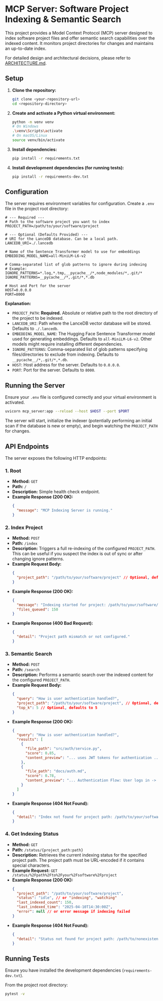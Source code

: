 # MCP Server: Software Project Indexing & Semantic Search

This project provides a Model Context Protocol (MCP) server designed to index software project files and offer semantic search capabilities over the indexed content. It monitors project directories for changes and maintains an up-to-date index.

For detailed design and architectural decisions, please refer to [ARCHITECTURE.md](ARCHITECTURE.md).

## Setup

1.  **Clone the repository:**
    ```bash
    git clone <your-repository-url>
    cd <repository-directory>
    ```

2.  **Create and activate a Python virtual environment:**
    ```bash
    python -m venv venv
    # On Windows
    .\venv\Scripts\activate
    # On macOS/Linux
    source venv/bin/activate
    ```

3.  **Install dependencies:**
    ```bash
    pip install -r requirements.txt
    ```

4.  **Install development dependencies (for running tests):**
    ```bash
    pip install -r requirements-dev.txt
    ```

## Configuration

The server requires environment variables for configuration. Create a `.env` file in the project root directory:

```dotenv
# --- Required ---
# Path to the software project you want to index
PROJECT_PATH=/path/to/your/software/project

# --- Optional (Defaults Provided) ---
# URI for the LanceDB database. Can be a local path.
LANCEDB_URI=./.lancedb

# Name of the Sentence Transformer model to use for embeddings
EMBEDDING_MODEL_NAME=all-MiniLM-L6-v2

# Comma-separated list of glob patterns to ignore during indexing
# Example: IGNORE_PATTERNS=*.log,*.tmp,__pycache__/*,node_modules/*,.git/*
IGNORE_PATTERNS=__pycache__/*,.git/*,*.db

# Host and Port for the server
HOST=0.0.0.0
PORT=8000
```

**Explanation:**

*   `PROJECT_PATH`: **Required.** Absolute or relative path to the root directory of the project to be indexed.
*   `LANCEDB_URI`: Path where the LanceDB vector database will be stored. Defaults to `./.lancedb`.
*   `EMBEDDING_MODEL_NAME`: The Hugging Face Sentence Transformer model used for generating embeddings. Defaults to `all-MiniLM-L6-v2`. Other models might require installing different dependencies.
*   `IGNORE_PATTERNS`: Comma-separated list of glob patterns specifying files/directories to exclude from indexing. Defaults to `__pycache__/*,.git/*,*.db`.
*   `HOST`: Host address for the server. Defaults to `0.0.0.0`.
*   `PORT`: Port for the server. Defaults to `8000`.

## Running the Server

Ensure your `.env` file is configured correctly and your virtual environment is activated.

```bash
uvicorn mcp_server:app --reload --host $HOST --port $PORT
```

The server will start, initialize the indexer (potentially performing an initial scan if the database is new or empty), and begin watching the `PROJECT_PATH` for changes.

## API Endpoints

The server exposes the following HTTP endpoints:

### 1. Root

*   **Method:** `GET`
*   **Path:** `/`
*   **Description:** Simple health check endpoint.
*   **Example Response (200 OK):**
    ```json
    {
      "message": "MCP Indexing Server is running."
    }
    ```

### 2. Index Project

*   **Method:** `POST`
*   **Path:** `/index`
*   **Description:** Triggers a full re-indexing of the configured `PROJECT_PATH`. This can be useful if you suspect the index is out of sync or after changing ignore patterns.
*   **Example Request Body:**
    ```json
    {
      "project_path": "/path/to/your/software/project" // Optional, defaults to PROJECT_PATH from .env
    }
    ```
*   **Example Response (200 OK):**
    ```json
    {
      "message": "Indexing started for project: /path/to/your/software/project",
      "files_queued": 150
    }
    ```
*   **Example Response (400 Bad Request):**
    ```json
    {
      "detail": "Project path mismatch or not configured."
    }
    ```

### 3. Semantic Search

*   **Method:** `POST`
*   **Path:** `/search`
*   **Description:** Performs a semantic search over the indexed content for the configured `PROJECT_PATH`.
*   **Example Request Body:**
    ```json
    {
      "query": "How is user authentication handled?",
      "project_path": "/path/to/your/software/project", // Optional, defaults to PROJECT_PATH from .env
      "top_k": 5 // Optional, defaults to 5
    }
    ```
*   **Example Response (200 OK):**
    ```json
    {
      "query": "How is user authentication handled?",
      "results": [
        {
          "file_path": "src/auth/service.py",
          "score": 0.85,
          "content_preview": "... uses JWT tokens for authentication ..."
        },
        {
          "file_path": "docs/auth.md",
          "score": 0.78,
          "content_preview": "... Authentication Flow: User logs in -> Receives JWT ..."
        }
      ]
    }
    ```
*   **Example Response (404 Not Found):**
    ```json
    {
      "detail": "Index not found for project path: /path/to/your/software/project. Please index first."
    }
    ```

### 4. Get Indexing Status

*   **Method:** `GET`
*   **Path:** `/status/{project_path:path}`
*   **Description:** Retrieves the current indexing status for the specified project path. The project path must be URL-encoded if it contains special characters.
*   **Example Request:** `GET /status/%2Fpath%2Fto%2Fyour%2Fsoftware%2Fproject`
*   **Example Response (200 OK):**
    ```json
    {
      "project_path": "/path/to/your/software/project",
      "status": "idle", // or "indexing", "watching"
      "last_indexed_count": 150,
      "last_indexed_time": "2025-04-10T14:30:00Z",
      "error": null // or error message if indexing failed
    }
    ```
*   **Example Response (404 Not Found):**
    ```json
    {
      "detail": "Status not found for project path: /path/to/nonexistent/project"
    }
    ```

## Running Tests

Ensure you have installed the development dependencies (`requirements-dev.txt`).

From the project root directory:

```bash
pytest -v